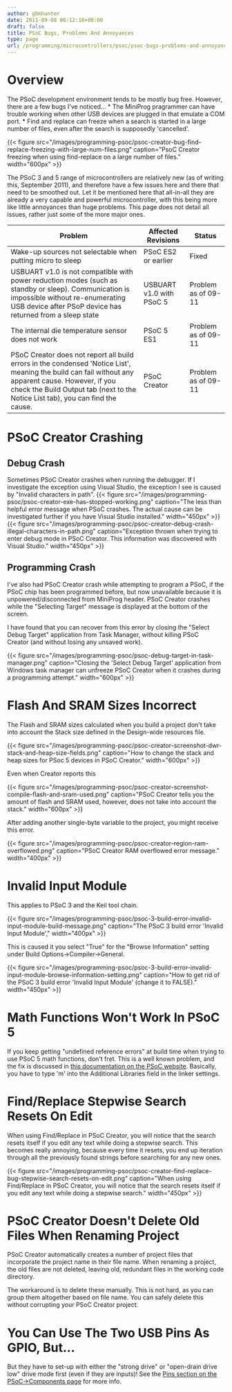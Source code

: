 ```yaml
---
author: gbmhunter
date: 2011-09-08 06:12:10+00:00
draft: false
title: PSoC Bugs, Problems And Annoyances
type: page
url: /programming/microcontrollers/psoc/psoc-bugs-problems-and-annoyances
---
```


# Overview

The PSoC development environment tends to be mostly bug free. However, there are a few bugs I've noticed...  * The MiniProg pragrammer can have trouble working when other USB devices are plugged in that emulate a COM port.  * Find and replace can freeze when a search is started in a large number of files, even after the search is supposedly 'cancelled'.

{{< figure src="/images/programming-psoc/psoc-creator-bug-find-replace-freezing-with-large-num-files.png" caption="PsoC Creator freezing when using find-replace on a large number of files."  width="600px" >}}

The PSoC 3 and 5 range of microcontrollers are relatively new (as of writing this, September 2011), and therefore have a few issues here and there that need to be smoothed out. Let it be mentioned here that all-in-all they are already a very capable and powerful microcontroller, with this being more like little annoyances than huge problems. This page does not detail all issues, rather just some of the more major ones.

<table>
    <thead>
        <tr>
            <th>Problem</th>
            <th>Affected Revisions</th>
            <th>Status</th>
        </tr>
    </thead>
<tbody ><tr >
<td >Wake-up sources not selectable when putting micro to sleep
</td>
<td >PSoC ES2 or earlier
</td>
<td >Fixed
</td></tr><tr >
<td >USBUART v1.0 is not compatible with power reduction modes (such as standby or sleep). Communication is impossible without re-enumerating USB device after PSoP device has returned from a sleep state
</td>
<td >USBUART v1.0 with PSoC 5
</td>
<td >Problem as of 09-11
</td></tr><tr >
<td >The internal die temperature sensor does not work
</td>
<td >PSoC 5 ES1
</td>
<td >Problem as of 09-11
</td></tr><tr >
<td >PSoC Creator does not report all build errors in the condensed 'Notice List', meaning the build can fail without any apparent cause. However, if you check the Build Output tab (next to the Notice List tab), you can find the cause.
</td>
<td >PSoC Creator
</td>
<td >Problem as of 09-11
</td></tr></tbody></table>

# PSoC Creator Crashing

## Debug Crash

Sometimes PSoC Creator crashes when running the debugger. If I investigate the exception using Visual Studio, the exception I see is caused by "Invalid characters in path". {{< figure src="/images/programming-psoc/psoc-creator-exe-has-stopped-working.png" caption="The less than helpful error message when PSoC crashes. The actual cause can be investigated further if you have Visual Studio installed."  width="450px" >}} {{< figure src="/images/programming-psoc/psoc-creator-debug-crash-illegal-characters-in-path.png" caption="Exception thrown when trying to enter debug mode in PSoC Creator. This information was discovered with Visual Studio."  width="450px" >}}

## Programming Crash

I've also had PSoC Creator crash while attempting to program a PSoC, if the PSoC chip has been programmed before, but now unavailable because it is unpowered/disconnected from MiniProg header. PSoC Creator crashes while the "Selecting Target" message is displayed at the bottom of the screen.

I have found that you can recover from this error by closing the "Select Debug Target" application from Task Manager, without killing PSoC Creator (and without losing any unsaved work).

{{< figure src="/images/programming-psoc/psoc-debug-target-in-task-manager.png" caption="Closing the 'Select Debug Target' application from Windows task manager can unfreeze PSoC Creator when it crashes during a programming attempt."  width="600px" >}}

# Flash And SRAM Sizes Incorrect

The Flash and SRAM sizes calculated when you build a project don't take into account the Stack size defined in the Design-wide resources file.

{{< figure src="/images/programming-psoc/psoc-creator-screenshot-dwr-stack-and-heap-size-fields.png" caption="How to change the stack and heap sizes for PSoc 5 devices in PSoC Creator."  width="600px" >}}

Even when Creator reports this

{{< figure src="/images/programming-psoc/psoc-creator-screenshot-compile-flash-and-sram-used.png" caption="PSoC Creator tells you the amount of flash and SRAM used, however, does not take into account the stack."  width="600px" >}}

After adding another single-byte variable to the project, you might receive this error.

{{< figure src="/images/programming-psoc/psoc-creator-region-ram-overflowed.png" caption="PSoC Creator RAM overflowed error message."  width="400px" >}}

# Invalid Input Module

This applies to PSoC 3 and the Keil tool chain.

{{< figure src="/images/programming-psoc/psoc-3-build-error-invalid-input-module-build-message.png" caption="The PSoC 3 build error 'Invalid Input Module',"  width="400px" >}}

This is caused it you select "True" for the "Browse Information" setting under Build Options->Compiler->General.

{{< figure src="/images/programming-psoc/psoc-3-build-error-invalid-input-module-browse-information-setting.png" caption="How to get rid of the PSoC 3 build error 'Invalid Input Module' (change it to FALSE)."  width="450px" >}}

# Math Functions Won't Work In PSoC 5

If you keep getting "undefined reference errors" at build time when trying to use PSoC 5 math functions, don't fret. This is a well known problem, and the fix is discussed in [this documentation on the PSoC website](http://www.cypress.com/?rID=42838). Basically, you have to type 'm' into the Additional Libraries field in the linker settings.

# Find/Replace Stepwise Search Resets On Edit

When using Find/Replace in PSoC Creator, you will notice that the search resets itself if you edit any text while doing a stepwise search. This becomes really annoying, because every time it resets, you end up iteration through all the previously found strings before searching for any new ones.

{{< figure src="/images/programming-psoc/psoc-creator-find-replace-bug-stepwise-search-resets-on-edit.png" caption="When using Find/Replace in PSoC Creator, you will notice that the search resets itself if you edit any text while doing a stepwise search."  width="450px" >}}

# PSoC Creator Doesn't Delete Old Files When Renaming Project

PSoC Creator automatically creates a number of project files that incorporate the project name in their file name. When renaming a project, the old files are not deleted, leaving old, redundant files in the working code directory.

The workaround is to delete these manually. This is not hard, as you can group them altogether based on file name. You can safely delete this without corrupting your PSoC Creator project.

# You Can Use The Two USB Pins As GPIO, But...

But they have to set-up with either the "strong drive" or "open-drain drive low" drive mode first (even if they are inputs)! See the [Pins section on the PSoC->Components page](http://blog.mbedded.ninja/programming/microcontrollers/psoc/components#pins) for more info.
